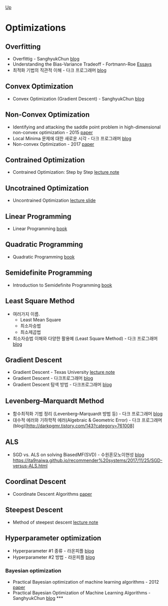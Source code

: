 [Up](index.md)

# Optimizations

## Overfitting

* Overfittig - SanghyukChun [blog](http://sanghyukchun.github.io/59/)
* Understanding the Bias-Variance Tradeoff - Fortmann-Roe [Essays](http://scott.fortmann-roe.com/docs/BiasVariance.html)
* 최적화 기법의 직관적 이해 - 다크 프로그래머 [blog](http://darkpgmr.tistory.com/149?category=761008)

## Convex Optimization

* Convex Optimization (Gradient Descent) - SanghyukChun [blog](http://sanghyukchun.github.io/63/)

## Non-Convex Optimization

* Identifying and attacking the saddle point
problem in high-dimensional non-convex optimization - 2015 [paper](http://papers.nips.cc/paper/5486-identifying-and-attacking-the-saddle-point-problem-in-high-dimensional-non-convex-optimization.pdf)
* Local Minima 문제에 대한 새로운 시각 - 다크 프로그래머 [blog](http://darkpgmr.tistory.com/148?category=761008)
* Non-convex Optimization - 2017 [paper](https://arxiv.org/abs/1712.07897)


## Contrained Optimization

* Contrained Optimization: Step by Step [lecture note](https://www3.nd.edu/~jstiver/FIN360/Constrained%20Optimization.pdf)

## Uncotrained Optimization

* Uncontrained Optimization [lecture slide](http://www.ece.mcmaster.ca/~xwu/part4.pdf)

## Linear Programming

* Linear Programming [book](https://www.math.ucla.edu/~tom/LP.pdf)

## Quadratic Programming

* Quadratic Programming [book](https://www.math.uh.edu/~rohop/fall_06/Chapter3.pdf) 

## Semidefinite Programming

* Introduction to Semidefinite Programming [book](https://ocw.mit.edu/courses/electrical-engineering-and-computer-science/6-251j-introduction-to-mathematical-programming-fall-2009/readings/MIT6_251JF09_SDP.pdf)

## Least Square Method

* 여러가지 이름.
  * Least Mean Square
  * 최소자승법
  * 최소제곱법
* 최소자승법 이해와 다양한 활용예 (Least Square Method) - 다크 프로그래머 [blog](http://darkpgmr.tistory.com/56)

## Gradient Descent

* Gradient Descent - Texas University [lecture note](http://users.ece.utexas.edu/~cmcaram/EE381V_2012F/Lecture_4_Scribe_Notes.final.pdf)
* Gradient Descent - 다크프로그래머 [blog](http://darkpgmr.tistory.com/133)
* Gradient Descent 탐색 방법 - 다크프로그래머 [blog](http://darkpgmr.tistory.com/133?category=761008)

## Levenberg–Marquardt Method

* 함수최적화 기법 정리 (Levenberg–Marquardt 방법 등) - 다크 프로그래머 [blog](http://darkpgmr.tistory.com/142)
* 대수적 에러와 기하학적 에러(Algebraic & Geometric Error) - 다크 프로그래머 (blog)[http://darkpgmr.tistory.com/143?category=761008]

## ALS

* SGD vs. ALS on solving BiasedMF(SVD) - 수원혼모노이현성 [blog]()
https://ita9naiwa.github.io/recommender%20systems/2017/11/25/SGD-versus-ALS.html

## Coordinat Descent

* Coordinate Descent Algorithms [paper](http://www.optimization-online.org/DB_FILE/2014/12/4679.pdf)

## Steepest Descent

* Method of steepest descent [lecture note](http://www.maths.manchester.ac.uk/~gajjar/MATH44011/notes/44011_note4.pdf)

## Hyperparameter optimization

* Hyperparameter #1 종류 - 라온피플 [blog](https://laonple.blog.me/220571820368)
* Hyperparameter #2 방법 - 라온피플 [blog](https://laonple.blog.me/220576650094)

### Bayesian optimization

* Practical Bayesian optimization of machine learning algorithms - 2012 [paper](https://arxiv.org/abs/1206.2944)
* Practical Bayesian Optimization of Machine Learning Algorithms - SanghyukChun [blog](http://sanghyukchun.github.io/99/) ***
